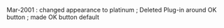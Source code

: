 Mar-2001 : changed appearance to platinum ; Deleted Plug-in around OK button ; made OK button default